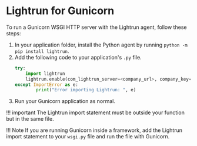 # Lightrun for Gunicorn

To run a Gunicorn WSGI HTTP server with the Lightrun agent, follow these steps:

1. In your application folder, install the Python agent by running `python -m pip install lightrun`.
2. Add the following code to your application's `.py` file.
	```python
	try:
		import lightrun
		lightrun.enable(com_lightrun_server=<company_url>, company_key=<company_key>)
	except ImportError as e:
			print("Error importing Lightrun: ", e)
	```
3. Run your Gunicorn application as normal.

!!! important
	The Lightrun import statement must be outside your function but in the same file.

!!! Note
    If you are running Gunicorn inside a framework, add the Lightrun import statement to your `wsgi.py` file and run the file with Gunicorn.